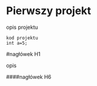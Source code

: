 # Pierwszy projekt
opis projektu
```
kod projektu 
int a=5;
```
#nagłówek H1

opis 

####nagłówek H6
